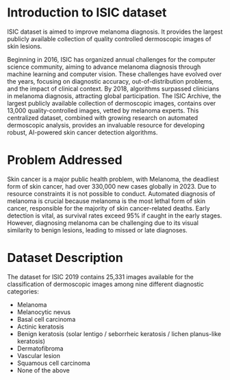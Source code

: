 # Introduction to ISIC dataset 
ISIC dataset is aimed to improve melanoma diagnosis. It provides the largest publicly available collection of quality controlled dermoscopic images of skin lesions. 

Beginning in 2016, ISIC has organized annual challenges for the computer science community, aiming to advance melanoma diagnosis through machine learning and computer vision. These challenges have evolved over the years, focusing on diagnostic accuracy, out-of-distribution problems, and the impact of clinical context. By 2018, algorithms surpassed clinicians in melanoma diagnosis, attracting global participation. The ISIC Archive, the largest publicly available collection of dermoscopic images, contains over 13,000 quality-controlled images, vetted by melanoma experts. This centralized dataset, combined with growing research on automated dermoscopic analysis, provides an invaluable resource for developing robust, AI-powered skin cancer detection algorithms.

# Problem Addressed  
Skin cancer is a major public health problem, with Melanoma, the deadliest form of skin cancer, had over 330,000 new cases globally in 2023. Due to resource constraints it is not possible to conduct. Automated diagnosis of melanoma is crucial because melanoma is the most lethal form of skin cancer, responsible for the majority of skin cancer-related deaths. Early detection is vital, as survival rates exceed 95% if caught in the early stages. However, diagnosing melanoma can be challenging due to its visual similarity to benign lesions, leading to missed or late diagnoses.

# Dataset Description
The dataset for ISIC 2019 contains 25,331 images available for the classification of dermoscopic images among nine different diagnostic categories:

- Melanoma
- Melanocytic nevus
- Basal cell carcinoma
- Actinic keratosis
- Benign keratosis (solar lentigo / seborrheic keratosis / lichen planus-like keratosis)
- Dermatofibroma
- Vascular lesion
- Squamous cell carcinoma
- None of the above
